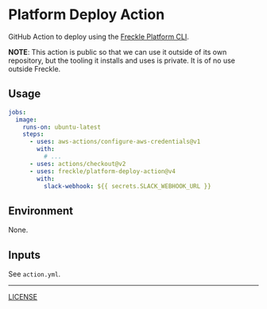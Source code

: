 # Platform Deploy Action

GitHub Action to deploy using the [Freckle Platform CLI][platform].

[platform]: https://github.com/freckle/platform

**NOTE**: This action is public so that we can use it outside of its own
repository, but the tooling it installs and uses is private. It is of no use
outside Freckle.

## Usage

```yaml
jobs:
  image:
    runs-on: ubuntu-latest
    steps:
      - uses: aws-actions/configure-aws-credentials@v1
        with:
          # ...
      - uses: actions/checkout@v2
      - uses: freckle/platform-deploy-action@v4
        with:
          slack-webhook: ${{ secrets.SLACK_WEBHOOK_URL }}
```

## Environment

None.

## Inputs

See `action.yml`.

---

[LICENSE](./LICENSE)

